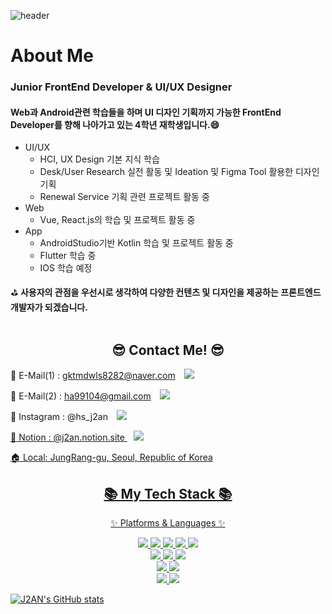 
![header](https://capsule-render.vercel.app/api?type=waving&color=auto&height=230&section=header&text=J2AN's%20Github&fontSize=70&animation=fadeIn&fontAlignY=38&desc=Frontend%20Developer%20UI/UX%20Designer&descAlignY=51&descAlign=62)
# About Me

### Junior FrontEnd Developer & UI/UX Designer
#### Web과 Android관련 학습들을 하며 UI 디자인 기획까지 가능한 FrontEnd Developer를 향해 나아가고 있는 4학년 재학생입니다.😄
- UI/UX
  - HCI, UX Design 기본 지식 학습
  - Desk/User Research 실전 활동 및 Ideation 및 Figma Tool 활용한 디자인 기획
  - Renewal Service 기획 관련 프로젝트 활동 중
- Web
  - Vue, React.js의 학습 및 프로젝트 활동 중
- App
  - AndroidStudio기반 Kotlin 학습 및 프로젝트 활동 중
  - Flutter 학습 중
  - IOS 학습 예정

⛳ <b>사용자의 관점을 우선시로 생각하여 다양한 컨텐츠 및 디자인을 제공하는 프론트엔드 개발자가 되겠습니다.</b>
<br></br>

<div align=center>
	<h2>😎 Contact Me! 😎</h2>
</div>

📧 E-Mail(1) : gktmdwls8282@naver.com
    <img 
	 src="https://img.shields.io/badge/NAVER-03C75A?style=for-the-badge&logo=Naver&logoColor=white"
	 style="height : auto; margin-left : 10px; margin-right : 10px;"/>
	 
📧 E-Mail(2) : ha99104@gmail.com
    <img 
	 src="https://img.shields.io/badge/GMAIL-EA4335?style=for-the-badge&logo=Gmail&logoColor=white"
	 style="height : auto; margin-left : 10px; margin-right : 10px;"/>


👦 Instagram : @hs_j2an <a href="https://www.instagram.com/hs_j2an/">
    <img 
        src="http://img.shields.io/badge/-Instagram-white?style=flat&logo=Instagram&link=https://www.instagram.com/hs_j2an/"
        style="height : auto; margin-left : 10px; margin-right : 10px;"/>

👦 Notion : @j2an.notion.site <a href="https://j2an.notion.site/Profile-364a1d26afe648cd899b1415024fd78d">
    <img 
        src="http://img.shields.io/badge/-Notion-000000?style=flat&logo=Notion&link=https://j2an.notion.site/Profile-364a1d26afe648cd899b1415024fd78d"
        style="height : auto; margin-left : 10px; margin-right : 10px;"/> 
	
🏠 Local: JungRang-gu, Seoul, Republic of Korea


<div align=center>
	<h2>📚 My Tech Stack 📚</h2>
	<p>✨ Platforms & Languages ✨</p>
</div>
	
<div align="center">
	<img src="https://img.shields.io/badge/HTML5-E34F26?style=flat&logo=HTML5&logoColor=white" />
	<img src="https://img.shields.io/badge/CSS3-1572B6?style=flat&logo=CSS3&logoColor=white" />
	<img src="https://img.shields.io/badge/Less-1D365D?style=flat&logo=Less&logoColor=white" />
	<img src="https://img.shields.io/badge/JavaScript-F7DF1E?style=flat&logo=JavaScript&logoColor=white" />
	<img src="https://img.shields.io/badge/jQuery-0769AD?style=flat&logo=jQuery&logoColor=white" />
	<br>
	<img src="https://img.shields.io/badge/R-276DC3?style=flat&logo=R&logoColor=white" />
	<img src="https://img.shields.io/badge/Linux-FCC624?style=flat-square&logo=Linux&logoColor=white" />
	<img src="https://img.shields.io/badge/Python-3776AB?style=flat-square&logo=Python&logoColor=white" />	
	<br>
	<img src="https://img.shields.io/badge/MySQL-4479A1?style=flat&logo=MySQL&logoColor=white" />
	<img src="https://img.shields.io/badge/Node.js-339933?style=flat-square&logo=Node.js&logoColor=white" />
	<br>
	<img src="https://img.shields.io/badge/Kotlin-7F52FF?style=flat-square&logo=Kotlin&logoColor=white" />
	<img src="https://img.shields.io/badge/AndroidStudio-3DDC84?style=flat-square&logo=Android Studio&logoColor=white" />	
	
</div>
	
![J2AN's GitHub stats](https://github-readme-stats.vercel.app/api?username=j2an777&show_icons=true&theme=dracula)

<!--
**j2an777/j2an777** is a ✨ _special_ ✨ repository because its `README.md` (this file) appears on your GitHub profile.

Here are some ideas to get you started:

- 🔭 I’m currently working on ...
- 🌱 I’m currently learning ...
- 👯 I’m looking to collaborate on ...
- 🤔 I’m looking for help with ...
- 💬 Ask me about ...
- 📫 How to reach me: ...
- 😄 Pronouns: ...
- ⚡ Fun fact: ...
-->
